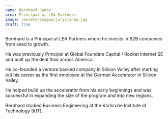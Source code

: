 ```yaml
---
name: Bernhard Janke
area: Principal at LEA Partners
image: /assets/images/jury/janke.jpg
draft: true
---
```


Bernhard is a Principal at LEA Partners where he invests in B2B companies from seed to growth. 

He was previously Principal at Global Founders Capital / Rocket Internet SE and built up the deal flow across America. 

He co-founded a venture backed company in Silicon Valley after starting out his career as the first employee at the German Accelerator in Silicon Valley. 

He helped build up the accelerator from his early beginnings and was successful in expanding the size of the program and into new regions. 

Bernhard studied Business Engineering at the Karlsruhe Institute of Technology (KIT).
